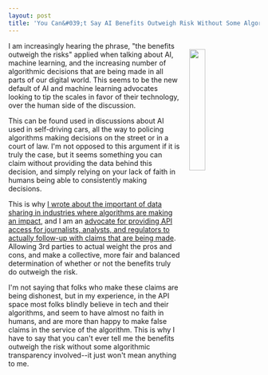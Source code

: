 ```yaml
---
layout: post
title: 'You Can&#039;t Say AI Benefits Outweigh Risk Without Some Algorithmic Transparency'
---
```

<p><img style="padding: 15px;" src="https://s3.amazonaws.com/kinlane-productions/bw-icons/bw-algorithmic-transparency-2.png" alt="" width="25%" align="right" /></p>
<p>I am increasingly hearing the phrase, "the benefits outweigh&nbsp;the risks" applied when talking about AI, machine learning, and the increasing number of algorithmic decisions that are being made in all parts of our digital world. This seems&nbsp;to be the new default of AI and machine learning advocates looking to tip the scales in favor of their technology, over the human side of the discussion.</p>
<p>This can be found used in discussions about AI used in self-driving cars, all the way to policing algorithms making decisions on the street or in a court of law. I'm not opposed to this argument if it is truly the case, but it seems something you can claim without providing the data behind this decision, and simply relying on your lack of faith in humans being able to consistently making decisions.</p>
<p>This is why <a href="http://apievangelist.com/2016/09/23/the-sharing-of-data-via-apis-will-be-key-to-viability-of-every-industry/">I wrote about the important of data sharing in industries where algorithms are making an impact</a>, and I am an <a href="http://apievangelist.com/2016/08/04/pushing-for-more-algorithmic-transparency-using-apis/">advocate for providing API access for journalists, analysts, and regulators to actually follow-up with claims that are being made</a>. Allowing 3rd parties to actual weight the pros and cons, and make a collective, more fair and balanced determination of whether or not the benefits truly do outweigh&nbsp;the risk.</p>
<p>I'm not saying that folks who make these claims are being dishonest, but in my experience, in the API space most folks blindly believe in tech and their algorithms, and seem to have almost no faith in humans, and are more than happy to make false claims in the service of the algorithm. This is why I have to say that you can't ever tell me the benefits outweigh the risk without some algorithmic transparency involved--it just won't mean anything to me.</p>